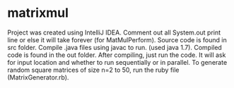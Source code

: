 # matrixmul
Project was created using IntelliJ IDEA.
Comment out all System.out print line or else it will take forever (for MatMulPerform).
Source code is found in src folder. Compile .java files using javac to run. (used java 1.7).
Compiled code is found in the out folder.
After compiling, just run the code. It will ask for input location and whether to run sequentially or in parallel.
To generate random square matrices of size n=2 to 50, run the ruby file (MatrixGenerator.rb).